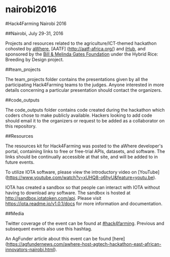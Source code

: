 # nairobi2016

#Hack4Farming Nairobi 2016

##Nairobi, July 29-31, 2016

Projects and resources related to the agriculture/ICT-themed hackathon cohosted by [aWhere](http://www.awhere.com/), [AATF] (http://aatf-africa.org/) and [iHub](http://ihub.co.ke/), and sponsored by the [Bill & Melinda Gates Foundation](http://www.gatesfoundation.org/) under the Hybrid Rice: Breeding by Design project.

##team_projects

The team_projects folder contains the presentations given by all the participating Hack4Farming teams to the judges. Anyone interested in more details concerning a particular presentation should contact the organizers.

##code_outputs

The code_outputs folder contains code created during the hackathon which coders chose to make publicly available. Hackers looking to add code should email it to the organizers or request to be added as a collaborator on this repository.

##Resources

The resources kit for Hack4Farming was posted to the aWhere developer's portal, containing links to free or free-trial APIs, datasets, and software. The links should be continually accessible at that site, and will be added to in future events.

To utilize IOTA software, please view the introductory video on [YouTube] (https://www.youtube.com/watch?v=xUHQ8-o6hyU&feature=youtu.be).

IOTA has created a sandbox so that people can interact with IOTA without having to download any software.  The sandbox is hosted at http://sandbox.iotatoken.com/api. Please visit https://iota.readme.io/v1.0.1/docs for more information and documentation.



##Media

Twitter coverage of the event can be found at [#hack4farming](https://twitter.com/hashtag/hack4farming). Previous and subsequent events also use this hashtag.

An AgFunder article about this event can be found [here] (https://agfundernews.com/awhere-host-agtech-hackathon-east-african-innovators-nairobi.html).
